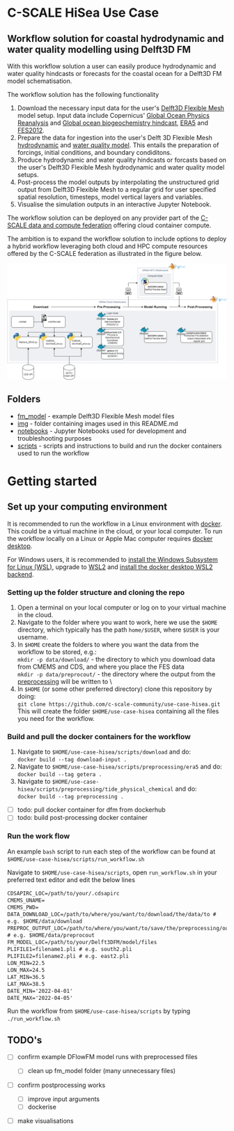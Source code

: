 # C-SCALE HiSea Use Case
## Workflow solution for coastal hydrodynamic and water quality modelling using Delft3D FM

With this workflow solution a user can easily produce hydrodynamic and water quality hindcasts or forecasts for the coastal ocean for a Delft3D FM model schematisation.

The workflow solution has the following functionality

1. Download the necessary input data for the user's [Delft3D Flexible Mesh](https://www.deltares.nl/en/software/delft3d-flexible-mesh-suite/) model setup. Input data include Copernicus' [Global Ocean Physics Reanalysis](https://resources.marine.copernicus.eu/product-download/GLOBAL_REANALYSIS_PHY_001_030) and [Global ocean biogeochemistry hindcast](https://resources.marine.copernicus.eu/product-download/GLOBAL_REANALYSIS_BIO_001_029), [ERA5](https://cds.climate.copernicus.eu/cdsapp#!/dataset/reanalysis-era5-single-levels?tab=form) and [FES2012](https://www.aviso.altimetry.fr/es/data/products/auxiliary-products/global-tide-fes/description-fes2012.html).
2. Prepare the data for ingestion into the user's Delft 3D Flexible Mesh [hydrodynamic](https://www.deltares.nl/en/software/module/d-flow-flexible-mesh/) and [water quality model](https://www.deltares.nl/en/software/module/d-water-quality/). This entails the preparation of forcings, initial conditions, and boundary condiditons.
3. Produce hydrodynamic and water quality hindcasts or forcasts based on the user's Delft3D Flexible Mesh hydrodynamic and water quality model setups.
4. Post-process the model outputs by interpolating the unstructured grid output from Delft3D Flexible Mesh to a regular grid for user specified spatial resolution, timesteps, model vertical layers and variables.
5. Visualise the simulation outputs in an interactive Jupyter Notebook.

The workflow solution can be deployed on any provider part of the [C-SCALE data and compute federation](https://c-scale.eu/) offering cloud container compute.

The ambition is to expand the workflow solution to include options to deploy a hybrid workflow leveraging both cloud and HPC compute resources offered by the C-SCALE federation as illustrated in the figure below.

![workflow](./img/cloud_hpc_workflow.png)

## Folders

* [fm_model](https://github.com/c-scale-community/use-case-hisea/tree/main/fm_model) - example Delft3D Flexible Mesh model files
* [img](https://github.com/c-scale-community/use-case-hisea/tree/main/img) - folder containing images used in this README.md
* [notebooks](https://github.com/c-scale-community/use-case-hisea/tree/main/notebooks) - Jupyter Notebooks used for development and troubleshooting purposes
* [scripts](https://github.com/c-scale-community/use-case-hisea/tree/main/scripts) - scripts and instructions to build and run the docker containers used to run the workflow

# Getting started

## Set up your computing environment

It is recommended to run the workflow in a Linux environment with [docker](https://www.docker.com/). This could be a virtual machine in the cloud, or your local computer. To run the workflow locally on a Linux or Apple Mac computer requires [docker desktop](https://www.docker.com/products/docker-desktop/). 

For Windows users, it is recommended to [install the Windows Subsystem for Linux (WSL)](https://docs.microsoft.com/en-us/windows/wsl/install), upgrade to [WSL2](https://docs.microsoft.com/en-us/windows/wsl/install#upgrade-version-from-wsl-1-to-wsl-2) and [install the docker desktop WSL2 backend](https://docs.docker.com/desktop/windows/wsl/).

### Setting up the folder structure and cloning the repo

1. Open a terminal on your local computer or log on to your virtual machine in the cloud.
2. Navigate to the folder where you want to work, here we use the `$HOME` directory, which typically has the path `home/$USER`, where `$USER` is your username.
3. In `$HOME` create the folders to where you want the data from the workflow to be stored, e.g.: \
	`mkdir -p data/download/` - the directory to which you download data from CMEMS and CDS, and where you place the FES data \
	`mkdir -p data/preprocout/` - the directory where the output from the [preprocessing](https://github.com/c-scale-community/use-case-hisea/tree/main/scripts/preprocessing) will be written to \
4. In `$HOME` (or some other preferred directory) clone this repository by doing: \
	`git clone https://github.com/c-scale-community/use-case-hisea.git` \
	This will create the folder `$HOME/use-case-hisea` containing all the files you need for the workflow.
	
### Build and pull the docker containers for the workflow

1. Navigate to `$HOME/use-case-hisea/scripts/download` and do: \
	`docker build --tag download-input .`
2. Navigate to `$HOME/use-case-hisea/scripts/preprocessing/era5` and do: \
	`docker build --tag getera .`
3. Navigate to `$HOME/use-case-hisea/scripts/preprocessing/tide_physical_chemical` and do: \
	`docker build --tag preprocessing .`
- [ ] todo: pull docker container for dfm from dockerhub
- [ ] todo: build post-processing docker container

### Run the work flow

An example `bash` script to run each step of the workflow can be found at \
`$HOME/use-case-hisea/scripts/run_workflow.sh`

Navigate to `$HOME/use-case-hisea/scripts`, open `run_workflow.sh` in your preferred text editor and edit the below lines

```
CDSAPIRC_LOC=/path/to/your/.cdsapirc
CMEMS_UNAME= 
CMEMS_PWD=
DATA_DOWNLOAD_LOC=/path/to/where/you/want/to/download/the/data/to # e.g. $HOME/data/download
PREPROC_OUTPUT_LOC=/path/to/where/you/want/to/save/the/preprocessing/output # e.g. $HOME/data/preprocout
FM_MODEL_LOC=/path/to/your/Delft3DFM/model/files 
PLIFILE1=filename1.pli # e.g. south2.pli
PLIFILE2=filename2.pli # e.g. east2.pli
LON_MIN=22.5
LON_MAX=24.5
LAT_MIN=36.5
LAT_MAX=38.5
DATE_MIN='2022-04-01'
DATE_MAX='2022-04-05'
```

Run the workflow from `$HOME/use-case-hisea/scripts` by typing `./run_workflow.sh`


## TODO's

- [ ] confirm example DFlowFM model runs with preprocessed files
	- [ ] clean up fm_model folder (many unnecessary files)
- [ ] confirm postprocessing works
	- [ ] improve input arguments
	- [ ] dockerise
- [ ] make visualisations


